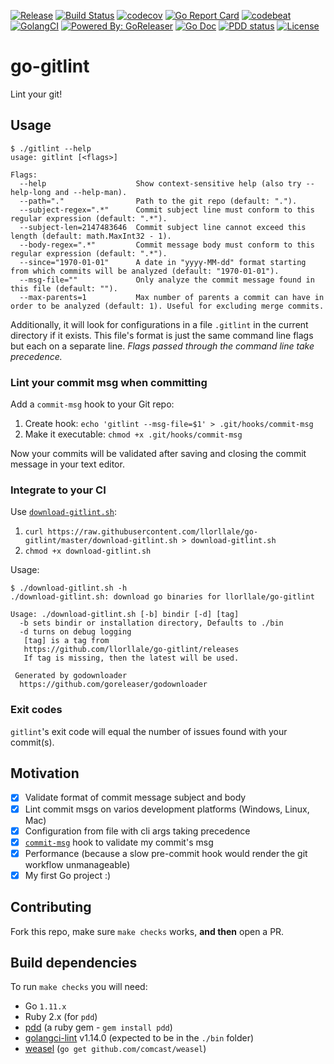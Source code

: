 [![Release](https://img.shields.io/github/release/llorllale/go-gitlint.svg?style=flat-square)](https://github.com/llorllale/go-gitlint/releases/latest)
[![Build Status](https://travis-ci.org/llorllale/go-gitlint.svg?branch=master)](https://travis-ci.org/llorllale/go-gitlint)
[![codecov](https://codecov.io/gh/llorllale/go-gitlint/branch/master/graph/badge.svg)](https://codecov.io/gh/llorllale/go-gitlint)
[![Go Report Card](https://goreportcard.com/badge/github.com/llorllale/go-gitlint?style=flat-square)](https://goreportcard.com/report/github.com/llorllale/go-gitlint)
[![codebeat](https://codebeat.co/badges/16512202-9758-4e2e-b0b8-4121724680b8)](https://codebeat.co/projects/github-com-llorllale-go-gitlint-master)
[![GolangCI](https://golangci.com/badges/github.com/llorllale/go-gitlint.svg)](https://golangci.com/r/github.com/llorllale/go-gitlint)
[![Powered By: GoReleaser](https://img.shields.io/badge/powered%20by-goreleaser-green.svg)](https://github.com/goreleaser)
[![Go Doc](https://img.shields.io/badge/godoc-reference-blue.svg?style=flat-square)](http://godoc.org/github.com/llorllale/go-gitlint)
[![PDD status](http://www.0pdd.com/svg?name=llorllale/go-gitlint)](http://www.0pdd.com/p?name=llorllale/go-gitlint)
[![License](https://img.shields.io/badge/License-Apache%202.0-blue.svg)](https://raw.githubusercontent.com/llorllale/go-gitlint/master/LICENSE)

# go-gitlint
Lint your git!

## Usage
```
$ ./gitlint --help
usage: gitlint [<flags>]

Flags:
  --help                    Show context-sensitive help (also try --help-long and --help-man).
  --path="."                Path to the git repo (default: ".").
  --subject-regex=".*"      Commit subject line must conform to this regular expression (default: ".*").
  --subject-len=2147483646  Commit subject line cannot exceed this length (default: math.MaxInt32 - 1).
  --body-regex=".*"         Commit message body must conform to this regular expression (default: ".*").
  --since="1970-01-01"      A date in "yyyy-MM-dd" format starting from which commits will be analyzed (default: "1970-01-01").
  --msg-file=""             Only analyze the commit message found in this file (default: "").
  --max-parents=1           Max number of parents a commit can have in order to be analyzed (default: 1). Useful for excluding merge commits.
```
Additionally, it will look for configurations in a file `.gitlint` in the current directory if it exists. This file's format is just the same command line flags but each on a separate line. *Flags passed through the command line take precedence.*

### Lint your commit msg when committing

Add a `commit-msg` hook to your Git repo:

1. Create hook: `echo 'gitlint --msg-file=$1' > .git/hooks/commit-msg`
2. Make it executable: `chmod +x .git/hooks/commit-msg`

Now your commits will be validated after saving and closing the commit message in your text editor.

### Integrate to your CI

Use [`download-gitlint.sh`](https://raw.githubusercontent.com/llorllale/go-gitlint/master/download-gitlint.sh):

1. `curl https://raw.githubusercontent.com/llorllale/go-gitlint/master/download-gitlint.sh > download-gitlint.sh`
2. `chmod +x download-gitlint.sh`

Usage:
```
$ ./download-gitlint.sh -h
./download-gitlint.sh: download go binaries for llorllale/go-gitlint

Usage: ./download-gitlint.sh [-b] bindir [-d] [tag]
  -b sets bindir or installation directory, Defaults to ./bin
  -d turns on debug logging
   [tag] is a tag from
   https://github.com/llorllale/go-gitlint/releases
   If tag is missing, then the latest will be used.

 Generated by godownloader
  https://github.com/goreleaser/godownloader
```

### Exit codes

`gitlint`'s exit code will equal the number of issues found with your commit(s).

## Motivation

- [X] Validate format of commit message subject and body
- [X] Lint commit msgs on varios development platforms (Windows, Linux, Mac)
- [X] Configuration from file with cli args taking precedence
- [X] [`commit-msg`](https://git-scm.com/book/en/v2/Customizing-Git-Git-Hooks) hook to validate my commit's msg
- [X] Performance (because a slow pre-commit hook would render the git workflow unmanageable)
- [X] My first Go project :)

## Contributing
Fork this repo, make sure `make checks` works, **and then** open a PR.

## Build dependencies
To run `make checks` you will need:

* Go `1.11.x`
* Ruby 2.x (for `pdd`)
* [pdd](https://github.com/yegor256/pdd) (a ruby gem - `gem install pdd`)
* [golangci-lint](https://github.com/golangci/golangci-lint) v1.14.0 (expected to be in the `./bin` folder)
* [weasel](https://github.com/comcast/weasel) (`go get github.com/comcast/weasel`)

